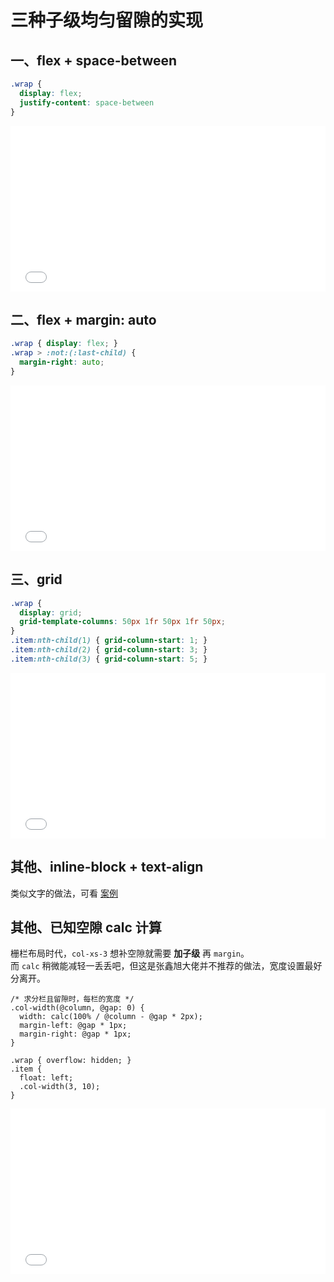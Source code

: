# 三种子级均匀留隙的实现

## 一、flex + space-between
```css
.wrap {
  display: flex;
  justify-content: space-between
}
```
<iframe height="265" style="width: 100%;" scrolling="no" title="子级留隙 flex + space-between" src="//codepen.io/foreverZ133/embed/KEMeNZ/?height=265&theme-id=dark&default-tab=css,result" frameborder="no" allowtransparency="true" allowfullscreen="true">
  See the Pen <a href='https://codepen.io/foreverZ133/pen/KEMeNZ/'>子级留隙 flex + space-between</a> by 张永恒
  (<a href='https://codepen.io/foreverZ133'>@foreverZ133</a>) on <a href='https://codepen.io'>CodePen</a>.
</iframe>

## 二、flex + margin: auto
```css
.wrap { display: flex; }
.wrap > :not:(:last-child) {
  margin-right: auto;
}
```
<iframe height="265" style="width: 100%;" scrolling="no" title="子级留隙 flex + margin: auto" src="//codepen.io/foreverZ133/embed/NJrzdg/?height=265&theme-id=dark&default-tab=css,result" frameborder="no" allowtransparency="true" allowfullscreen="true">
  See the Pen <a href='https://codepen.io/foreverZ133/pen/NJrzdg/'>子级留隙 flex + margin: auto</a> by 张永恒
  (<a href='https://codepen.io/foreverZ133'>@foreverZ133</a>) on <a href='https://codepen.io'>CodePen</a>.
</iframe>

## 三、grid
```css
.wrap {
  display: grid;
  grid-template-columns: 50px 1fr 50px 1fr 50px;
}
.item:nth-child(1) { grid-column-start: 1; }
.item:nth-child(2) { grid-column-start: 3; }
.item:nth-child(3) { grid-column-start: 5; }
```
<iframe height="265" style="width: 100%;" scrolling="no" title="子级留隙 grid" src="//codepen.io/foreverZ133/embed/XGKYeo/?height=265&theme-id=dark&default-tab=css,result" frameborder="no" allowtransparency="true" allowfullscreen="true">
  See the Pen <a href='https://codepen.io/foreverZ133/pen/XGKYeo/'>子级留隙 grid</a> by 张永恒
  (<a href='https://codepen.io/foreverZ133'>@foreverZ133</a>) on <a href='https://codepen.io'>CodePen</a>.
</iframe>

## 其他、inline-block + text-align

类似文字的做法，可看 [案例](./pages/text-align-justify)

## 其他、已知空隙 calc 计算
栅栏布局时代，`col-xs-3` 想补空隙就需要 **加子级** 再 `margin`。  
而 `calc` 稍微能减轻一丢丢吧，但这是张鑫旭大佬并不推荐的做法，宽度设置最好分离开。
```less
/* 求分栏且留隙时，每栏的宽度 */
.col-width(@column, @gap: 0) {
  width: calc(100% / @column - @gap * 2px);
  margin-left: @gap * 1px;
  margin-right: @gap * 1px;
}

.wrap { overflow: hidden; }
.item {
  float: left;
  .col-width(3, 10);
}
```
<iframe height="265" style="width: 100%;" scrolling="no" title="子级留隙 calc 计算" src="//codepen.io/foreverZ133/embed/moEKdy/?height=265&theme-id=dark&default-tab=css,result" frameborder="no" allowtransparency="true" allowfullscreen="true">
  See the Pen <a href='https://codepen.io/foreverZ133/pen/moEKdy/'>子级留隙 calc 计算</a> by 张永恒
  (<a href='https://codepen.io/foreverZ133'>@foreverZ133</a>) on <a href='https://codepen.io'>CodePen</a>.
</iframe>